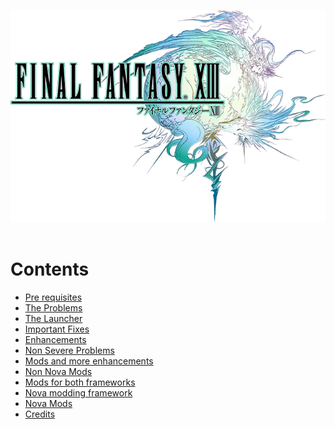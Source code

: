 ![img](images/13-1_logo.png)
<br><br>
# Contents
* [Pre requisites](prerequisites.md)
* [The Problems](problems.md)
* [The Launcher](launcher.md)
* [Important Fixes](important_fixes.md)
* [Enhancements](enhancements.md)
* [Non Severe Problems](non_severe_problems.md)
* [Mods and more enhancements](mods_and_more_enhancements.md)
* [Non Nova Mods](non_nova_mods.md)
* [Mods for both frameworks](mods_for_both_frameworks.md)
* [Nova modding framework](nova_modding_framework.md)
* [Nova Mods](nova_mods.md)
* [Credits](credits.md)
<br><br>
